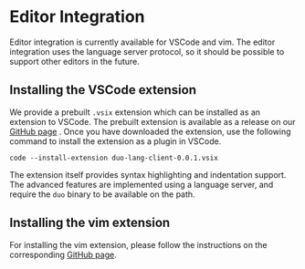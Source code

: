 # Editor Integration

Editor integration is currently available for VSCode and vim.
The editor integration uses the language server protocol, so it should be possible to support other editors in the future.

## Installing the VSCode extension

We provide a prebuilt `.vsix` extension which can be installed as an extension to VSCode.
The prebuilt extension is available as a release on our [GitHub page](https://github.com/duo-lang/vscode-plugin/releases/tag/latest) .
Once you have downloaded the extension, use the following command to install the extension as a plugin in VSCode.

```console
code --install-extension duo-lang-client-0.0.1.vsix
```
The extension itself provides syntax highlighting and indentation support.
The advanced features are implemented using a language server, and require the `duo` binary to be available on the path.

## Installing the vim extension

For installing the vim extension, please follow the instructions on the corresponding [GitHub page](https://github.com/duo-lang/vim-plugin).